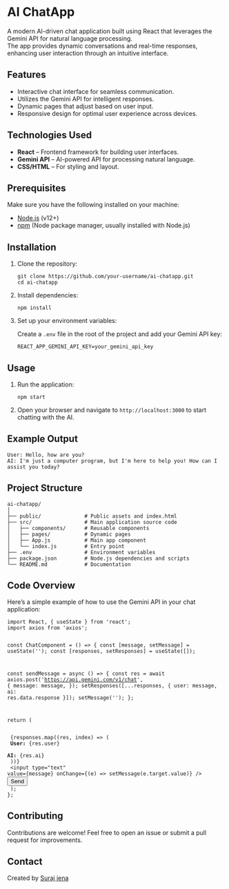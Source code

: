 <h1>AI ChatApp</h1>

<p>A modern AI-driven chat application built using React that leverages the Gemini API for natural language processing. 
   <br>The app provides dynamic conversations and real-time responses, enhancing user interaction through an intuitive interface.</p>

<h2>Features</h2>
<ul>
  <li>Interactive chat interface for seamless communication.</li>
  <li>Utilizes the Gemini API for intelligent responses.</li>
  <li>Dynamic pages that adjust based on user input.</li>
  <li>Responsive design for optimal user experience across devices.</li>
</ul>

<h2>Technologies Used</h2>
<ul>
  <li><strong>React</strong> – Frontend framework for building user interfaces.</li>
  <li><strong>Gemini API</strong> – AI-powered API for processing natural language.</li>
  <li><strong>CSS/HTML</strong> – For styling and layout.</li>
</ul>

<h2>Prerequisites</h2>
<p>Make sure you have the following installed on your machine:</p>
<ul>
  <li><a href="https://nodejs.org">Node.js</a> (v12+)</li>
  <li><a href="https://www.npmjs.com/">npm</a> (Node package manager, usually installed with Node.js)</li>
</ul>

<h2>Installation</h2>
<ol>
  <li>Clone the repository:
    <pre><code>git clone https://github.com/your-username/ai-chatapp.git
cd ai-chatapp</code></pre>
  </li>
  <li>Install dependencies:
    <pre><code>npm install</code></pre>
  </li>
  <li>Set up your environment variables:
    <p>Create a <code>.env</code> file in the root of the project and add your Gemini API key:</p>
    <pre><code>REACT_APP_GEMINI_API_KEY=your_gemini_api_key</code></pre>
  </li>
</ol>

<h2>Usage</h2>
<ol>
  <li>Run the application:
    <pre><code>npm start</code></pre>
  </li>
  <li>Open your browser and navigate to <code>http://localhost:3000</code> to start chatting with the AI.</li>
</ol>

<h2>Example Output</h2>
<pre><code>User: Hello, how are you?
AI: I'm just a computer program, but I'm here to help you! How can I assist you today?</code></pre>

<h2>Project Structure</h2>
<pre><code>ai-chatapp/
│
├── public/              # Public assets and index.html
├── src/                 # Main application source code
│   ├── components/      # Reusable components
│   ├── pages/           # Dynamic pages
│   ├── App.js           # Main app component
│   └── index.js         # Entry point
├── .env                 # Environment variables
├── package.json         # Node.js dependencies and scripts
└── README.md            # Documentation</code></pre>

<h2>Code Overview</h2>
<p>Here’s a simple example of how to use the Gemini API in your chat application:</p>
<pre><code>import React, { useState } from 'react';
import axios from 'axios';

const ChatComponent = () => {
  const [message, setMessage] = useState('');
  const [responses, setResponses] = useState([]);

  const sendMessage = async () => {
    const res = await axios.post('https://api.gemini.com/v1/chat', {
      message: message,
    });
    setResponses([...responses, { user: message, ai: res.data.response }]);
    setMessage('');
  };

  return (
    <div>
      <div>
        {responses.map((res, index) => (
          <div key={index}>
            <strong>User:</strong> {res.user}<br />
            <strong>AI:</strong> {res.ai}
          </div>
        ))}
      </div>
      <input 
        type="text" 
        value={message} 
        onChange={(e) => setMessage(e.target.value)} 
      />
      <button onClick={sendMessage}>Send</button>
    </div>
  );
};</code></pre>

<h2>Contributing</h2>
<p>Contributions are welcome! Feel free to open an issue or submit a pull request for improvements.</p>


<h2>Contact</h2>
<p>Created by <a href="https://github.com/jenasuraj">Suraj jena</a></p>

